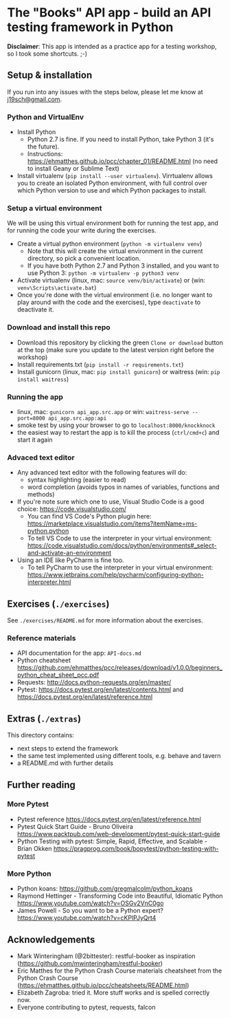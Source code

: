 # The "Books" API app - build an API testing framework in Python

**Disclaimer**: 
This app is intended as a practice app for a testing workshop, so I took some shortcuts. ;-)


## Setup & installation

If you run into any issues with the steps below, please let me know at j19sch@gmail.com.

### Python and VirtualEnv
- Install Python
    - Python 2.7 is fine. If you need to install Python, take Python 3 (it's the future).
    - Instructions: https://ehmatthes.github.io/pcc/chapter_01/README.html (no need to install Geany or Sublime Text)
- Install virtualenv (`pip install --user virtualenv`). Virrtualenv allows you to create an isolated Python environment,
with full control over which Python version to use and which Python packages to install.

### Setup a virtual environment
We will be using this virtual environment both for running the test app, and for running the code your
write during the exercises.
 
- Create a virtual python environment (`python -m virtualenv venv`)
	- Note that this will create the virtual environment in the current directory, so pick a convenient location.
	- If you have both Python 2.7 and Python 3 installed, and you want to use Python 3:
	`python -m virtualenv -p python3 venv`
- Activate virtualenv (linux, mac: `source venv/bin/activate`) or (win: `venv\Scripts\activate.bat`)
- Once you're done with the virtual environment (i.e. no longer want to play around with the code and the exercises), type `deactivate`
to deactivate it.

### Download and install this repo
- Download this repository by clicking the green `Clone or download` button at the top (make sure you update to
the latest version right before the workshop) 
- Install requirements.txt (`pip install -r requirements.txt`)
- Install gunicorn (linux, mac: `pip install gunicorn`) or
waitress (win: `pip install waitress`)

### Running the app
- linux, mac: `gunicorn api_app.src.app` or win: `waitress-serve --port=8000 api_app.src.app:api`
- smoke test by using your browser to go to `localhost:8000/knockknock`
- the easiest way to restart the app is to kill the process (`ctrl/cmd+c`) and start it again

### Advaced text editor
- Any advanced text editor with the following features will do:
    - syntax highlighting (easier to read)
    - word completion (avoids typos in names of variables, functions and methods)
- If you're note sure which one to use, Visual Studio Code is a good choice: https://code.visualstudio.com/
    - You can find VS Code's Python plugin here: https://marketplace.visualstudio.com/items?itemName=ms-python.python
    - To tell VS Code to use the interpreter in your virtual environment: https://code.visualstudio.com/docs/python/environments#_select-and-activate-an-environment 
- Using an IDE like PyCharm is fine too.
    - To tell PyCharm to use the interpreter in your virtual environment: https://www.jetbrains.com/help/pycharm/configuring-python-interpreter.html



## Exercises  (`./exercises`)
See `./exercises/README.md` for more information about the exercises.

### Reference materials
- API documentation for the app: `API-docs.md`
- Python cheatsheet
https://github.com/ehmatthes/pcc/releases/download/v1.0.0/beginners_python_cheat_sheet_pcc.pdf
- Requests:
http://docs.python-requests.org/en/master/
- Pytest:
https://docs.pytest.org/en/latest/contents.html and https://docs.pytest.org/en/latest/reference.html



## Extras (`./extras`)

This directory contains:
- next steps to extend the framework
- the same test implemented using different tools, e.g. behave and tavern
- a README.md with further details



## Further reading

### More Pytest
- Pytest reference https://docs.pytest.org/en/latest/reference.html
- Pytest Quick Start Guide - Bruno Oliveira
https://www.packtpub.com/web-development/pytest-quick-start-guide
- Python Testing with pytest: Simple, Rapid, Effective, and Scalable - Brian Okken
https://pragprog.com/book/bopytest/python-testing-with-pytest

### More Python
- Python koans: https://github.com/gregmalcolm/python_koans
- Raymond Hettinger - Transforming Code into Beautiful, Idiomatic
Python https://www.youtube.com/watch?v=OSGv2VnC0go
- James Powell - So you want to be a Python expert? https://www.youtube.com/watch?v=cKPlPJyQrt4



## Acknowledgements
- Mark Winteringham (@2bittester): restful-booker as inspiration
(https://github.com/mwinteringham/restful-booker)
- Eric Matthes for the Python Crash Course materials cheatsheet from the Python Crash Course
(https://ehmatthes.github.io/pcc/cheatsheets/README.html)
- Elizabeth Zagroba: tried it. More stuff works and is spelled correctly now.
- Everyone contributing to pytest, requests, falcon
